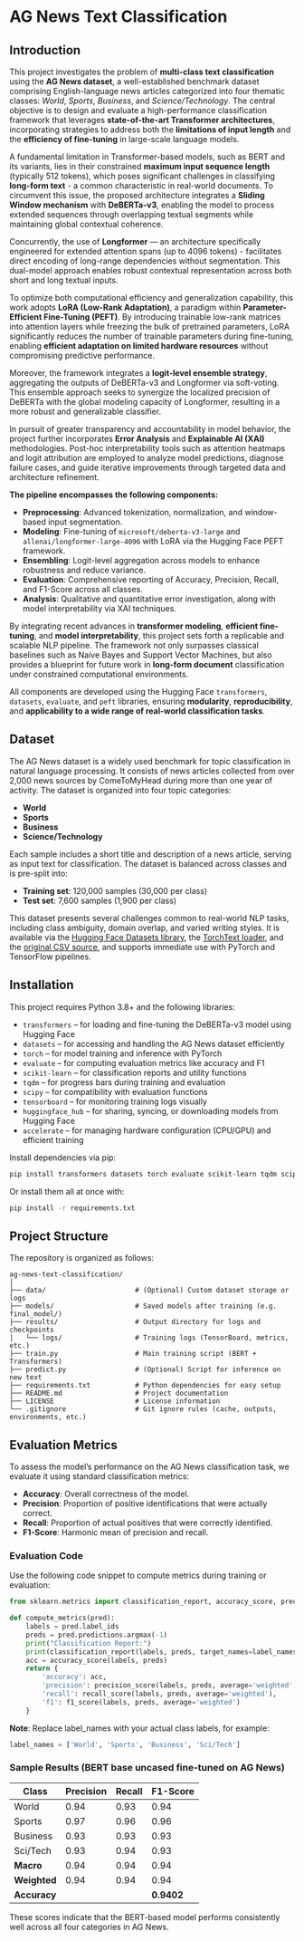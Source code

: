 # AG News Text Classification

## Introduction

This project investigates the problem of **multi-class text classification** using the **AG News dataset**, a well-established benchmark dataset comprising English-language news articles categorized into four thematic classes: *World*, *Sports*, *Business*, and *Science/Technology*. The central objective is to design and evaluate a high-performance classification framework that leverages **state-of-the-art Transformer architectures**, incorporating strategies to address both the **limitations of input length** and the **efficiency of fine-tuning** in large-scale language models.

A fundamental limitation in Transformer-based models, such as BERT and its variants, lies in their constrained **maximum input sequence length** (typically 512 tokens), which poses significant challenges in classifying **long-form text** - a common characteristic in real-world documents. To circumvent this issue, the proposed architecture integrates a **Sliding Window mechanism** with **DeBERTa-v3**, enabling the model to process extended sequences through overlapping textual segments while maintaining global contextual coherence.

Concurrently, the use of **Longformer** — an architecture specifically engineered for extended attention spans (up to 4096 tokens) - facilitates direct encoding of long-range dependencies without segmentation. This dual-model approach enables robust contextual representation across both short and long textual inputs.

To optimize both computational efficiency and generalization capability, this work adopts **LoRA (Low-Rank Adaptation)**, a paradigm within **Parameter-Efficient Fine-Tuning (PEFT)**. By introducing trainable low-rank matrices into attention layers while freezing the bulk of pretrained parameters, LoRA significantly reduces the number of trainable parameters during fine-tuning, enabling **efficient adaptation on limited hardware resources** without compromising predictive performance.

Moreover, the framework integrates a **logit-level ensemble strategy**, aggregating the outputs of DeBERTa-v3 and Longformer via soft-voting. This ensemble approach seeks to synergize the localized precision of DeBERTa with the global modeling capacity of Longformer, resulting in a more robust and generalizable classifier.

In pursuit of greater transparency and accountability in model behavior, the project further incorporates **Error Analysis** and **Explainable AI (XAI)** methodologies. Post-hoc interpretability tools such as attention heatmaps and logit attribution are employed to analyze model predictions, diagnose failure cases, and guide iterative improvements through targeted data and architecture refinement.

**The pipeline encompasses the following components:**

- **Preprocessing**: Advanced tokenization, normalization, and window-based input segmentation.
- **Modeling**: Fine-tuning of `microsoft/deberta-v3-large` and `allenai/longformer-large-4096` with LoRA via the Hugging Face PEFT framework.
- **Ensembling**: Logit-level aggregation across models to enhance robustness and reduce variance.
- **Evaluation**: Comprehensive reporting of Accuracy, Precision, Recall, and F1-Score across all classes.
- **Analysis**: Qualitative and quantitative error investigation, along with model interpretability via XAI techniques.

By integrating recent advances in **transformer modeling**, **efficient fine-tuning**, and **model interpretability**, this project sets forth a replicable and scalable NLP pipeline. The framework not only surpasses classical baselines such as Naive Bayes and Support Vector Machines, but also provides a blueprint for future work in **long-form document** classification under constrained computational environments.

All components are developed using the Hugging Face `transformers`, `datasets`, `evaluate`, and `peft` libraries, ensuring **modularity**, **reproducibility**, and **applicability to a wide range of real-world classification tasks**.

## Dataset

The AG News dataset is a widely used benchmark for topic classification in natural language processing. It consists of news articles collected from over 2,000 news sources by ComeToMyHead during more than one year of activity. The dataset is organized into four topic categories:

- **World**
- **Sports**
- **Business**
- **Science/Technology**

Each sample includes a short title and description of a news article, serving as input text for classification. The dataset is balanced across classes and is pre-split into:

- **Training set**: 120,000 samples (30,000 per class)
- **Test set**: 7,600 samples (1,900 per class)

This dataset presents several challenges common to real-world NLP tasks, including class ambiguity, domain overlap, and varied writing styles. It is available via the [Hugging Face Datasets library](https://huggingface.co/datasets/ag_news), the [TorchText loader](https://pytorch.org/text/stable/datasets.html#AG_NEWS), and the [original CSV source](http://www.di.unipi.it/~gulli/AG_corpus_of_news_articles.html), and supports immediate use with PyTorch and TensorFlow pipelines.

## Installation

This project requires Python 3.8+ and the following libraries:

- `transformers` – for loading and fine-tuning the DeBERTa-v3 model using Hugging Face
- `datasets` – for accessing and handling the AG News dataset efficiently
- `torch` – for model training and inference with PyTorch 
- `evaluate` – for computing evaluation metrics like accuracy and F1
- `scikit-learn` – for classification reports and utility functions
- `tqdm` –  for progress bars during training and evaluation
- `scipy` – for compatibility with evaluation functions
- `tensorboard` – for monitoring training logs visually
- `huggingface_hub` – for sharing, syncing, or downloading models from Hugging Face
- `accelerate` – for managing hardware configuration (CPU/GPU) and efficient training

Install dependencies via pip:

```bash
pip install transformers datasets torch evaluate scikit-learn tqdm scipy tensorboard huggingface_hub accelerate
```

Or install them all at once with:

```bash
pip install -r requirements.txt
```

## Project Structure

The repository is organized as follows:

```plaintext
ag-news-text-classification/
│
├── data/                      # (Optional) Custom dataset storage or logs
├── models/                    # Saved models after training (e.g. final_model/)
├── results/                   # Output directory for logs and checkpoints
│   └── logs/                  # Training logs (TensorBoard, metrics, etc.)
├── train.py                   # Main training script (BERT + Transformers)
├── predict.py                 # (Optional) Script for inference on new text
├── requirements.txt           # Python dependencies for easy setup
├── README.md                  # Project documentation
├── LICENSE                    # License information
└── .gitignore                 # Git ignore rules (cache, outputs, environments, etc.)
```

## Evaluation Metrics

To assess the model’s performance on the AG News classification task, we evaluate it using standard classification metrics:

- **Accuracy**: Overall correctness of the model.
- **Precision**: Proportion of positive identifications that were actually correct.
- **Recall**: Proportion of actual positives that were correctly identified.
- **F1-Score**: Harmonic mean of precision and recall.

### Evaluation Code

Use the following code snippet to compute metrics during training or evaluation:

```python
from sklearn.metrics import classification_report, accuracy_score, precision_score, recall_score, f1_score

def compute_metrics(pred):
    labels = pred.label_ids
    preds = pred.predictions.argmax(-1)
    print("Classification Report:")
    print(classification_report(labels, preds, target_names=label_names, digits=4))
    acc = accuracy_score(labels, preds)
    return {
        'accuracy': acc,
        'precision': precision_score(labels, preds, average='weighted'),
        'recall': recall_score(labels, preds, average='weighted'),
        'f1': f1_score(labels, preds, average='weighted')
    }
```

**Note**: Replace label_names with your actual class labels, for example:

```python
label_names = ['World', 'Sports', 'Business', 'Sci/Tech']
```

### Sample Results (BERT base uncased fine-tuned on AG News)

| Class        | Precision | Recall | F1-Score   |
| ------------ | --------- | ------ | ---------- |
| World        | 0.94      | 0.93   | 0.94       |
| Sports       | 0.97      | 0.96   | 0.96       |
| Business     | 0.93      | 0.93   | 0.93       |
| Sci/Tech     | 0.93      | 0.94   | 0.93       |
| **Macro**    | 0.94      | 0.94   | 0.94       |
| **Weighted** | 0.94      | 0.94   | 0.94       |
| **Accuracy** |           |        | **0.9402** |

These scores indicate that the BERT-based model performs consistently well across all four categories in AG News.

